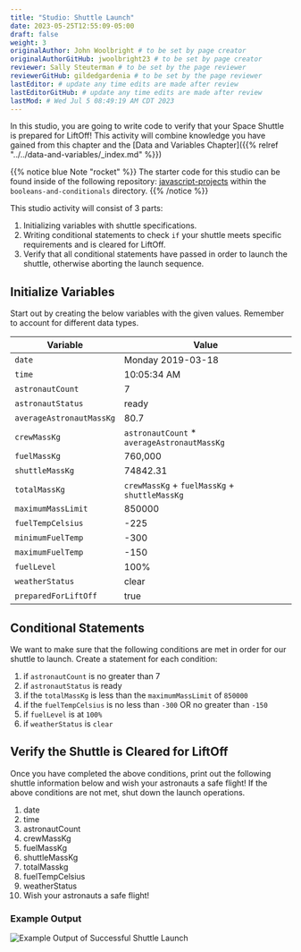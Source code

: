 ```yaml
---
title: "Studio: Shuttle Launch"
date: 2023-05-25T12:55:09-05:00
draft: false
weight: 3
originalAuthor: John Woolbright # to be set by page creator
originalAuthorGitHub: jwoolbright23 # to be set by page creator
reviewer: Sally Steuterman # to be set by the page reviewer
reviewerGitHub: gildedgardenia # to be set by the page reviewer
lastEditor: # update any time edits are made after review
lastEditorGitHub: # update any time edits are made after review
lastMod: # Wed Jul 5 08:49:19 AM CDT 2023
---
```


In this studio, you are going to write code to verify that your Space Shuttle is prepared for LiftOff! This activity will combine knowledge you have gained from this chapter and the [Data and Variables Chapter]({{% relref "../../data-and-variables/_index.md" %}})

{{% notice blue Note "rocket" %}}
The starter code for this studio can be found inside of the following repository: [javascript-projects](https://github.com/LaunchCodeEducation/javascript-projects/) within the `booleans-and-conditionals` directory.
{{% /notice %}}

This studio activity will consist of 3 parts:
1. Initializing variables with shuttle specifications.
1. Writing conditional statements to check `if` your shuttle meets specific requirements and is cleared for LiftOff.
1. Verify that all conditional statements have passed in order to launch the shuttle, otherwise aborting the launch sequence.

## Initialize Variables

Start out by creating the below variables with the given values. Remember to account for different data types.

| Variable                | Value                          |
|-------------------------|--------------------------------|
| `date`                | Monday 2019-03-18              |
| `time`                | 10:05:34 AM                    |
| `astronautCount`      | 7                              |
| `astronautStatus`     | ready                          |
| `averageAstronautMassKg` | 80.7                        |
| `crewMassKg`          | `astronautCount` * `averageAstronautMassKg` |
| `fuelMassKg`          | 760,000                        |
| `shuttleMassKg`       | 74842.31                       |
| `totalMassKg`         | `crewMassKg` + `fuelMassKg` + `shuttleMassKg` |
| `maximumMassLimit`    | 850000                         |
| `fuelTempCelsius`     | -225                           |
| `minimumFuelTemp`     | -300                           |
| `maximumFuelTemp`     | -150                           |
| `fuelLevel`           | 100%                           |
| `weatherStatus`       | clear                          |
| `preparedForLiftOff`  | true                           |

## Conditional Statements

We want to make sure that the following conditions are met in order for our shuttle to launch. Create a statement for each condition:
1. if `astronautCount` is no greater than 7
1. if `astronautStatus` is ready
1. if the `totalMassKg` is less than the `maximumMassLimit` of `850000`
1. if the `fuelTempCelsius` is no less than `-300` OR no greater than `-150`
1. if `fuelLevel` is at `100%`
1. if `weatherStatus` is `clear`

## Verify the Shuttle is Cleared for LiftOff

Once you have completed the above conditions, print out the following shuttle information below and wish your astronauts a safe flight! If the above conditions are not met, shut down the launch operations.
1. date
1. time
1. astronautCount
1. crewMassKg
1. fuelMassKg
1. shuttleMassKg
1. totalMasskg
1. fuelTempCelsius
1. weatherStatus
1. Wish your astronauts a safe flight!

### Example Output

![Example Output of Successful Shuttle Launch](pictures/successful-shuttle-launch.png?classes=border)
